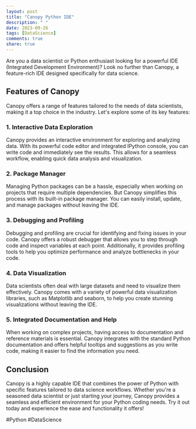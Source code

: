 ```yaml
---
layout: post
title: "Canopy Python IDE"
description: " "
date: 2023-09-26
tags: [DataScience]
comments: true
share: true
---
```

Are you a data scientist or Python enthusiast looking for a powerful IDE (Integrated Development Environment)? Look no further than Canopy, a feature-rich IDE designed specifically for data science.

## Features of Canopy
Canopy offers a range of features tailored to the needs of data scientists, making it a top choice in the industry. Let's explore some of its key features:

### 1. Interactive Data Exploration
Canopy provides an interactive environment for exploring and analyzing data. With its powerful code editor and integrated IPython console, you can write code and immediately see the results. This allows for a seamless workflow, enabling quick data analysis and visualization.

### 2. Package Manager
Managing Python packages can be a hassle, especially when working on projects that require multiple dependencies. But Canopy simplifies this process with its built-in package manager. You can easily install, update, and manage packages without leaving the IDE.

### 3. Debugging and Profiling
Debugging and profiling are crucial for identifying and fixing issues in your code. Canopy offers a robust debugger that allows you to step through code and inspect variables at each point. Additionally, it provides profiling tools to help you optimize performance and analyze bottlenecks in your code.

### 4. Data Visualization
Data scientists often deal with large datasets and need to visualize them effectively. Canopy comes with a variety of powerful data visualization libraries, such as Matplotlib and seaborn, to help you create stunning visualizations without leaving the IDE.

### 5. Integrated Documentation and Help
When working on complex projects, having access to documentation and reference materials is essential. Canopy integrates with the standard Python documentation and offers helpful tooltips and suggestions as you write code, making it easier to find the information you need.

## Conclusion
Canopy is a highly capable IDE that combines the power of Python with specific features tailored to data science workflows. Whether you're a seasoned data scientist or just starting your journey, Canopy provides a seamless and efficient environment for your Python coding needs. Try it out today and experience the ease and functionality it offers!

#Python #DataScience